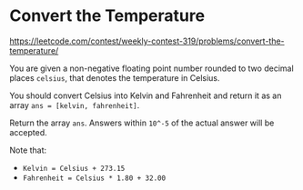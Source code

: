 # Convert the Temperature

https://leetcode.com/contest/weekly-contest-319/problems/convert-the-temperature/

You are given a non-negative floating point number rounded to two decimal places `celsius`, that denotes the temperature in Celsius.

You should convert Celsius into Kelvin and Fahrenheit and return it as an array `ans = [kelvin, fahrenheit]`.

Return the array `ans`. Answers within `10^-5` of the actual answer will be accepted.

Note that:

- `Kelvin = Celsius + 273.15`
- `Fahrenheit = Celsius * 1.80 + 32.00`
